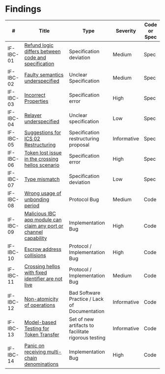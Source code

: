 # Findings 

| **#** | **Title** | **Type** | **Severity** | **Code or Spec** |
| --- | --- | --- | --- | --- |
| IF-IBC-01 | [Refund logic differs between code and specification](./IF-IBC-01.md) | Specification deviation | Medium | Spec |
| IF-IBC-02 | [Faulty semantics underspecified](./IF-IBC-02.md) | Unclear Specification  | Medium | Spec |
| IF-IBC-03 | [Incorrect Properties](./IF-IBC-03.md) | Specification error | High | Spec |
| IF-IBC-04 | [Relayer underspecified](./IF-IBC-04.md) | Unclear specification | Low | Spec |
| IF-IBC-05 | [Suggestions for ICS 02 Restructuring](./IF-IBC-05.md) | Specification restructuring proposal   | Informative | Spec |
| IF-IBC-06 | [Token lost issue in the crossing hellos scenario](./IF-IBC-06.md) | Specification error  | High | Spec |
| IF-IBC-07 | [Type mismatch](./IF-IBC-07.md) | Specification deviation | Low | Spec |
| IF-IBC-08 | [Wrong usage of unbonding period](./IF-IBC-08.md) | Protocol Bug | Medium | Code |
| IF-IBC-09 | [Malicious IBC app module can claim any port or channel capability](./IF-IBC-09.md)  | Implementation Bug | High | Code |
| IF-IBC-10 | [Escrow address collisions](./IF-IBC-10.md) | Protocol / Implementation Bug | High | Code |
| IF-IBC-11 | [Crossing hellos with fixed identifier are not live](./IF-IBC-11.md) | Protocol / Implementation Bug | Medium | Code |
| IF-IBC-12 | [Non-atomicity of operations](./IF-IBC-12.md) | Bad Software Practice / Lack of Documentation | Informative | Code |
| IF-IBC-13 | [Model-based Testing for Token Transfer](./IF-IBC-13.md) | Set of new artifacts to facilitate rigorous testing | Informative | Code |
| IF-IBC-14 | [Panic on receiving multi-chain denominations](./IF-IBC-14.md) | Implementation Bug | High | Code |
